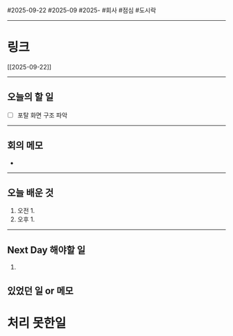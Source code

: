 #2025-09-22 #2025-09 #2025- 
#회사 #점심 #도시락

------
# 링크 
[[2025-09-22]]

---
## 오늘의 할 일
- [ ] 포탈 화면 구조 파악 
---
## 회의 메모
- 
---
## 오늘 배운 것
1. 오전
    1. 
2. 오후
    1. 
---
## Next Day 해야할 일
1. 


## 있었던 일 or 메모


# 처리 못한일